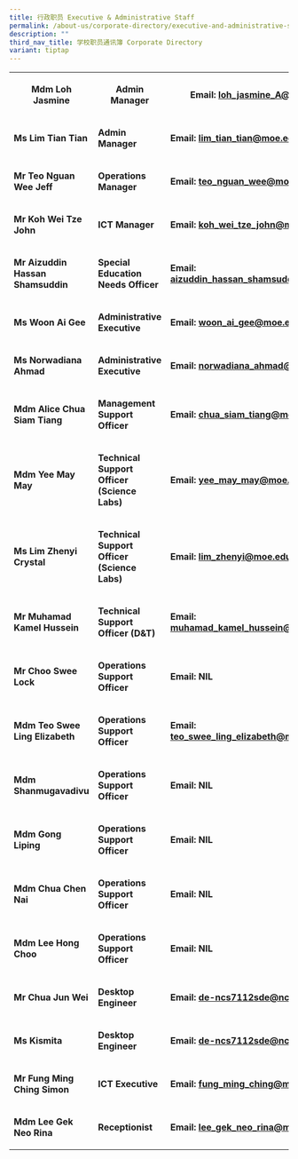 ```yaml
---
title: 行政职员 Executive & Administrative Staff
permalink: /about-us/corporate-directory/executive-and-administrative-staff/
description: ""
third_nav_title: 学校职员通讯簿 Corporate Directory
variant: tiptap
---
```

<table style="minWidth: 75px">
<colgroup>
<col>
<col>
<col>
</colgroup>
<tbody>
<tr>
<th rowspan="1" colspan="1">
<p><strong>Mdm Loh Jasmine</strong>
</p>
</th>
<th rowspan="1" colspan="1">
<p><strong>Admin Manager</strong>
</p>
</th>
<th rowspan="1" colspan="1">
<p><strong>Email: <a href="mailto:loh_jasmine_A@moe.edu.sg" rel="noopener noreferrer nofollow" target="_blank">loh_jasmine_A@moe.edu.sg</a></strong>
</p>
</th>
</tr>
<tr>
<td rowspan="1" colspan="1">
<p><strong>Ms Lim Tian Tian</strong>
</p>
</td>
<td rowspan="1" colspan="1">
<p><strong>Admin Manager</strong>
</p>
</td>
<td rowspan="1" colspan="1">
<p><strong>Email: <a href="mailto:lim_tian_tian@moe.edu.sg" rel="noopener noreferrer nofollow" target="_blank">lim_tian_tian@moe.edu.sg</a></strong>
</p>
</td>
</tr>
<tr>
<td rowspan="1" colspan="1">
<p><strong>Mr Teo Nguan Wee Jeff</strong>
</p>
</td>
<td rowspan="1" colspan="1">
<p><strong>Operations Manager</strong>
</p>
</td>
<td rowspan="1" colspan="1">
<p><strong>Email: <a href="mailto:teo_nguan_wee@moe.edu.sg" rel="noopener noreferrer nofollow" target="_blank">teo_nguan_wee@moe.edu.sg</a></strong>
</p>
</td>
</tr>
<tr>
<td rowspan="1" colspan="1">
<p><strong>Mr Koh Wei Tze John</strong>
</p>
</td>
<td rowspan="1" colspan="1">
<p><strong>ICT Manager</strong>
</p>
</td>
<td rowspan="1" colspan="1">
<p><strong>Email: <a href="mailto:koh_wei_tze_john@moe.edu.sg" rel="noopener noreferrer nofollow" target="_blank">koh_wei_tze_john@moe.edu.sg</a></strong>
</p>
</td>
</tr>
<tr>
<td rowspan="1" colspan="1">
<p><strong>Mr Aizuddin Hassan Shamsuddin</strong>
</p>
</td>
<td rowspan="1" colspan="1">
<p><strong>Special Education Needs Officer</strong>
</p>
</td>
<td rowspan="1" colspan="1">
<p><strong>Email: <a href="mailto:aizuddin_hassan_shamsuddin@moe.edu.sg" rel="noopener noreferrer nofollow" target="_blank">aizuddin_hassan_shamsuddin@moe.edu.sg</a></strong>
</p>
</td>
</tr>
<tr>
<td rowspan="1" colspan="1">
<p><strong>Ms Woon Ai Gee</strong>
</p>
</td>
<td rowspan="1" colspan="1">
<p><strong>Administrative Executive</strong>
</p>
</td>
<td rowspan="1" colspan="1">
<p><strong>Email: <a href="mailto:woon_ai_gee@moe.edu.sg" rel="noopener noreferrer nofollow" target="_blank">woon_ai_gee@moe.edu.sg</a></strong>
</p>
</td>
</tr>
<tr>
<td rowspan="1" colspan="1">
<p><strong>Ms Norwadiana Ahmad</strong>
</p>
</td>
<td rowspan="1" colspan="1">
<p><strong>Administrative Executive</strong>
</p>
</td>
<td rowspan="1" colspan="1">
<p><strong>Email: <a href="mailto:norwadiana_ahmad@moe.edu.sg" rel="noopener noreferrer nofollow" target="_blank">norwadiana_ahmad@moe.edu.sg</a></strong>
</p>
</td>
</tr>
<tr>
<td rowspan="1" colspan="1">
<p><strong>Mdm Alice Chua Siam Tiang</strong>
</p>
</td>
<td rowspan="1" colspan="1">
<p><strong>Management Support Officer</strong>
</p>
</td>
<td rowspan="1" colspan="1">
<p><strong>Email: <a href="mailto:chua_siam_tiang@moe.edu.sg" rel="noopener noreferrer nofollow" target="_blank">chua_siam_tiang@moe.edu.sg</a></strong>
</p>
</td>
</tr>
<tr>
<td rowspan="1" colspan="1">
<p><strong>Mdm Yee May May</strong>
</p>
</td>
<td rowspan="1" colspan="1">
<p><strong>Technical Support Officer (Science Labs)</strong>
</p>
</td>
<td rowspan="1" colspan="1">
<p><strong>Email: <a href="mailto:yee_may_may@moe.edu.sg" rel="noopener noreferrer nofollow" target="_blank">yee_may_may@moe.edu.sg</a></strong>
</p>
</td>
</tr>
<tr>
<td rowspan="1" colspan="1">
<p><strong>Ms Lim Zhenyi Crystal</strong>
</p>
</td>
<td rowspan="1" colspan="1">
<p><strong>Technical Support Officer (Science Labs)</strong>
</p>
</td>
<td rowspan="1" colspan="1">
<p><strong>Email: <a href="mailto:lim_zhenyi@moe.edu.sg" rel="noopener noreferrer nofollow" target="_blank">lim_zhenyi@moe.edu.sg</a></strong>
</p>
</td>
</tr>
<tr>
<td rowspan="1" colspan="1">
<p><strong>Mr Muhamad Kamel Hussein</strong>
</p>
</td>
<td rowspan="1" colspan="1">
<p><strong>Technical Support Officer (D&amp;T)</strong>
</p>
</td>
<td rowspan="1" colspan="1">
<p><strong>Email: <a href="mailto:muhamad_kamel_hussein@moe.edu.sg" rel="noopener noreferrer nofollow" target="_blank">muhamad_kamel_hussein@moe.edu.sg</a></strong>
</p>
</td>
</tr>
<tr>
<td rowspan="1" colspan="1">
<p><strong>Mr Choo Swee Lock</strong>
</p>
</td>
<td rowspan="1" colspan="1">
<p><strong>Operations Support Officer</strong>
</p>
</td>
<td rowspan="1" colspan="1">
<p><strong>Email: NIL</strong>
</p>
</td>
</tr>
<tr>
<td rowspan="1" colspan="1">
<p><strong>Mdm Teo Swee Ling Elizabeth</strong>
</p>
</td>
<td rowspan="1" colspan="1">
<p><strong>Operations Support Officer</strong>
</p>
</td>
<td rowspan="1" colspan="1">
<p><strong>Email: <a href="mailto:teo_swee_ling_elizabeth@moe.edu.sg" rel="noopener noreferrer nofollow" target="_blank">teo_swee_ling_elizabeth@moe.edu.sg</a></strong>
</p>
</td>
</tr>
<tr>
<td rowspan="1" colspan="1">
<p><strong>Mdm Shanmugavadivu</strong>
</p>
</td>
<td rowspan="1" colspan="1">
<p><strong>Operations Support Officer</strong>
</p>
</td>
<td rowspan="1" colspan="1">
<p><strong>Email: NIL</strong>
</p>
</td>
</tr>
<tr>
<td rowspan="1" colspan="1">
<p><strong>Mdm Gong Liping</strong>
</p>
</td>
<td rowspan="1" colspan="1">
<p><strong>Operations Support Officer</strong>
</p>
</td>
<td rowspan="1" colspan="1">
<p><strong>Email: NIL</strong>
</p>
</td>
</tr>
<tr>
<td rowspan="1" colspan="1">
<p><strong>Mdm Chua Chen Nai</strong>
</p>
</td>
<td rowspan="1" colspan="1">
<p><strong>Operations Support Officer</strong>
</p>
</td>
<td rowspan="1" colspan="1">
<p><strong>Email: NIL</strong>
</p>
</td>
</tr>
<tr>
<td rowspan="1" colspan="1">
<p><strong>Mdm Lee Hong Choo</strong>
</p>
</td>
<td rowspan="1" colspan="1">
<p><strong>Operations Support Officer</strong>
</p>
</td>
<td rowspan="1" colspan="1">
<p><strong>Email: NIL</strong>
</p>
</td>
</tr>
<tr>
<td rowspan="1" colspan="1">
<p><strong>Mr Chua Jun Wei</strong>
</p>
</td>
<td rowspan="1" colspan="1">
<p><strong>Desktop Engineer</strong>
</p>
</td>
<td rowspan="1" colspan="1">
<p><strong>Email: <a href="mailto:de-ncs7112sde@ncs.com.sg" rel="noopener noreferrer nofollow" target="_blank">de-ncs7112sde@ncs.com.sg</a></strong>
</p>
</td>
</tr>
<tr>
<td rowspan="1" colspan="1">
<p><strong>Ms Kismita</strong>
</p>
</td>
<td rowspan="1" colspan="1">
<p><strong>Desktop Engineer</strong>
</p>
</td>
<td rowspan="1" colspan="1">
<p><strong>Email: <a href="mailto:de-ncs7112sde@ncs.com.sg" rel="noopener noreferrer nofollow" target="_blank">de-ncs7112sde@ncs.com.sg</a></strong>
</p>
</td>
</tr>
<tr>
<td rowspan="1" colspan="1">
<p><strong>Mr Fung Ming Ching Simon</strong>
</p>
</td>
<td rowspan="1" colspan="1">
<p><strong>ICT Executive</strong>
</p>
</td>
<td rowspan="1" colspan="1">
<p><strong>Email: <a href="mailto:fung_ming_ching@moe.edu.sg" rel="noopener noreferrer nofollow" target="_blank">fung_ming_ching@moe.edu.sg</a></strong>
</p>
</td>
</tr>
<tr>
<td rowspan="1" colspan="1">
<p><strong>Mdm Lee Gek Neo Rina</strong>
</p>
</td>
<td rowspan="1" colspan="1">
<p><strong>Receptionist</strong>
</p>
</td>
<td rowspan="1" colspan="1">
<p><strong>Email: <a href="mailto:lee_gek_neo_rina@moe.edu.sg" rel="noopener noreferrer nofollow" target="_blank">lee_gek_neo_rina@moe.edu.sg</a></strong>
</p>
</td>
</tr>
</tbody>
</table>
<p></p>
<p></p>